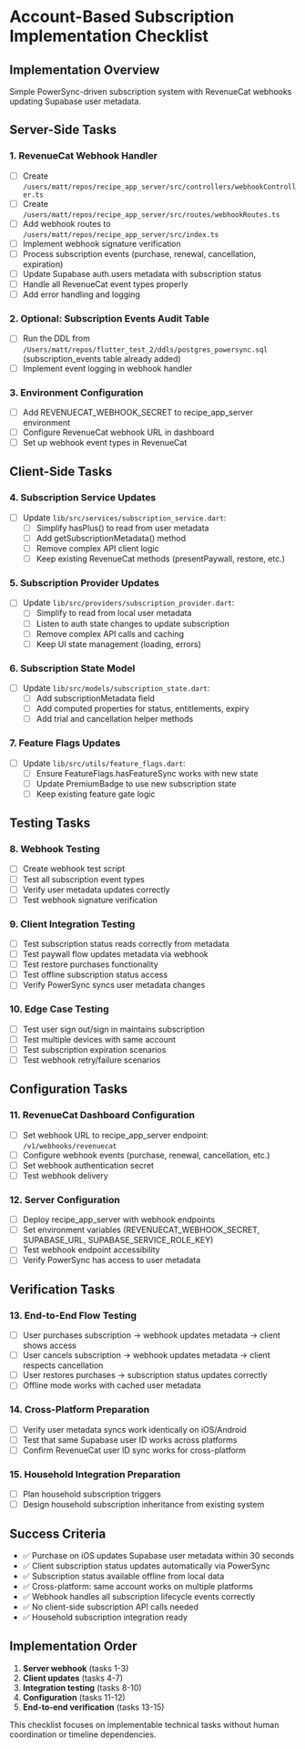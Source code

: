 # Account-Based Subscription Implementation Checklist

## Implementation Overview
Simple PowerSync-driven subscription system with RevenueCat webhooks updating Supabase user metadata.

## Server-Side Tasks

### 1. RevenueCat Webhook Handler
- [ ] Create `/users/matt/repos/recipe_app_server/src/controllers/webhookController.ts`
- [ ] Create `/users/matt/repos/recipe_app_server/src/routes/webhookRoutes.ts`
- [ ] Add webhook routes to `/users/matt/repos/recipe_app_server/src/index.ts`
- [ ] Implement webhook signature verification
- [ ] Process subscription events (purchase, renewal, cancellation, expiration)
- [ ] Update Supabase auth.users metadata with subscription status
- [ ] Handle all RevenueCat event types properly
- [ ] Add error handling and logging

### 2. Optional: Subscription Events Audit Table
- [ ] Run the DDL from `/Users/matt/repos/flutter_test_2/ddls/postgres_powersync.sql` (subscription_events table already added)
- [ ] Implement event logging in webhook handler

### 3. Environment Configuration
- [ ] Add REVENUECAT_WEBHOOK_SECRET to recipe_app_server environment
- [ ] Configure RevenueCat webhook URL in dashboard
- [ ] Set up webhook event types in RevenueCat

## Client-Side Tasks

### 4. Subscription Service Updates
- [ ] Update `lib/src/services/subscription_service.dart`:
  - [ ] Simplify hasPlus() to read from user metadata
  - [ ] Add getSubscriptionMetadata() method
  - [ ] Remove complex API client logic
  - [ ] Keep existing RevenueCat methods (presentPaywall, restore, etc.)

### 5. Subscription Provider Updates  
- [ ] Update `lib/src/providers/subscription_provider.dart`:
  - [ ] Simplify to read from local user metadata
  - [ ] Listen to auth state changes to update subscription
  - [ ] Remove complex API calls and caching
  - [ ] Keep UI state management (loading, errors)

### 6. Subscription State Model
- [ ] Update `lib/src/models/subscription_state.dart`:
  - [ ] Add subscriptionMetadata field
  - [ ] Add computed properties for status, entitlements, expiry
  - [ ] Add trial and cancellation helper methods

### 7. Feature Flags Updates
- [ ] Update `lib/src/utils/feature_flags.dart`:
  - [ ] Ensure FeatureFlags.hasFeatureSync works with new state
  - [ ] Update PremiumBadge to use new subscription state
  - [ ] Keep existing feature gate logic

## Testing Tasks

### 8. Webhook Testing
- [ ] Create webhook test script
- [ ] Test all subscription event types
- [ ] Verify user metadata updates correctly
- [ ] Test webhook signature verification

### 9. Client Integration Testing
- [ ] Test subscription status reads correctly from metadata
- [ ] Test paywall flow updates metadata via webhook
- [ ] Test restore purchases functionality
- [ ] Test offline subscription status access
- [ ] Verify PowerSync syncs user metadata changes

### 10. Edge Case Testing
- [ ] Test user sign out/sign in maintains subscription
- [ ] Test multiple devices with same account
- [ ] Test subscription expiration scenarios
- [ ] Test webhook retry/failure scenarios

## Configuration Tasks

### 11. RevenueCat Dashboard Configuration
- [ ] Set webhook URL to recipe_app_server endpoint: `/v1/webhooks/revenuecat`
- [ ] Configure webhook events (purchase, renewal, cancellation, etc.)
- [ ] Set webhook authentication secret
- [ ] Test webhook delivery

### 12. Server Configuration
- [ ] Deploy recipe_app_server with webhook endpoints
- [ ] Set environment variables (REVENUECAT_WEBHOOK_SECRET, SUPABASE_URL, SUPABASE_SERVICE_ROLE_KEY)
- [ ] Test webhook endpoint accessibility
- [ ] Verify PowerSync has access to user metadata

## Verification Tasks

### 13. End-to-End Flow Testing
- [ ] User purchases subscription → webhook updates metadata → client shows access
- [ ] User cancels subscription → webhook updates metadata → client respects cancellation
- [ ] User restores purchases → subscription status updates correctly
- [ ] Offline mode works with cached user metadata

### 14. Cross-Platform Preparation
- [ ] Verify user metadata syncs work identically on iOS/Android
- [ ] Test that same Supabase user ID works across platforms
- [ ] Confirm RevenueCat user ID sync works for cross-platform

### 15. Household Integration Preparation
- [ ] Plan household subscription triggers
- [ ] Design household subscription inheritance from existing system

## Success Criteria

- ✅ Purchase on iOS updates Supabase user metadata within 30 seconds
- ✅ Client subscription status updates automatically via PowerSync
- ✅ Subscription status available offline from local data
- ✅ Cross-platform: same account works on multiple platforms
- ✅ Webhook handles all subscription lifecycle events correctly
- ✅ No client-side subscription API calls needed
- ✅ Household subscription integration ready

## Implementation Order

1. **Server webhook** (tasks 1-3)
2. **Client updates** (tasks 4-7) 
3. **Integration testing** (tasks 8-10)
4. **Configuration** (tasks 11-12)
5. **End-to-end verification** (tasks 13-15)

This checklist focuses on implementable technical tasks without human coordination or timeline dependencies.